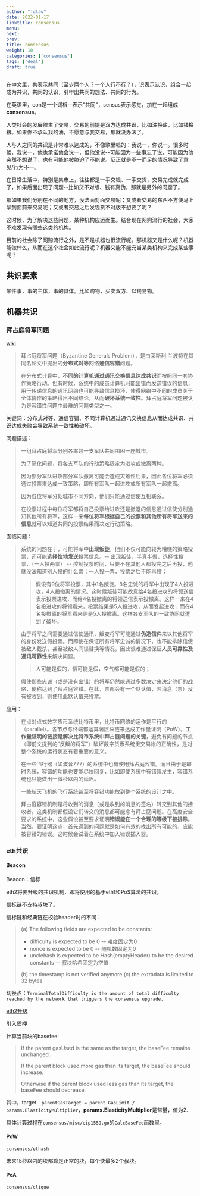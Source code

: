 ```yaml
---
author: "jdlau"
date: 2022-01-17
linktitle: consensus
menu:
next:
prev:
title: consensus
weight: 10
categories: ['consensus']
tags: ['deal']
draft: true
---
```


在中文里，共表示共同（至少两个人？一个人行不行？），识表示认识，组合一起成为共识，共同的认识，引申出共同的想法、共同的行为。

在英语里，con是一个词根--表示"共同"，sensus表示感觉，加在一起组成**consensus**。

人类社会的发展催生了交易，交易的前提是双方达成共识，比如油换盐，比如钱换粮。如果你不承认我的油，不愿意与我交易，那就没办法了。

人与人之间的共识是非常难以达成的，不像歌里唱的：我说一，你说一。很多时候，我说一，他也承诺他会说一，但他没说--可能因为一些事忘了说，可能因为他突然不想说了，也有可能他被胁迫了不能说。反正就是不一而足的情况导致了意见/行为不一。

在日常生活中，特别是集市上，往往都是一手交钱、一手交货，交易完成就完成了，如果后面出现了问题--比如货不对版、钱有真伪，那就是另外的问题了。

那如果我们分别在不同的地方，没法面对面交易呢；又或者交易的东西不方便马上拿到面前来交易呢；又或者交易之后发现货不对版不想要了呢？

这时候，为了解决这些问题，某种机构应运而生。结合现在网购流行的社会，大家不难发现有哪些这类的机构。

目前的社会除了网购流行之外，是不是机器也很流行呢。那机器又是什么呢？机器能做什么，从而在这个社会如此流行呢？机器又能不能充当某类机构来完成某些事呢？

## 共识要素

某件事，事的主体，事的具体。比如购物，买卖双方、以钱易物。

## 机器共识

### 拜占庭将军问题

[wiki](https://zh.wikipedia.org/wiki/%E6%8B%9C%E5%8D%A0%E5%BA%AD%E5%B0%86%E5%86%9B%E9%97%AE%E9%A2%98)

> 拜占庭将军问题（Byzantine Generals Problem），是由莱斯利·兰波特在其同名论文中提出的**分布式对等**网络**通信容错**问题。
>
> 在分布式计算中，**不同的计算机通过通讯交换信息达成共识**而按照同一套协作策略行动。但有时候，系统中的成员计算机可能出错而发送错误的信息，用于传递信息的通讯网络也可能导致信息损坏，使得网络中不同的成员关于全体协作的策略得出不同结论，从而**破坏系统一致性**。拜占庭将军问题被认为是容错性问题中最难的问题类型之一。 

关键词：分布式对等、通信容错、不同计算机通过通讯交换信息从而达成共识、共识达成失败会导致系统一致性被破坏。

问题描述：

> 一组拜占庭将军分别各率领一支军队共同围困一座城市。
>
> 为了简化问题，将各支军队的行动策略限定为进攻或撤离两种。
>
> 因为部分军队进攻部分军队撤离可能会造成灾难性后果，因此各位将军必须通过投票来达成一致策略，即所有军队一起进攻或所有军队一起撤离。
>
> 因为各位将军分处城市不同方向，他们只能通过信使互相联系。
>
> 在投票过程中每位将军都将自己投票给进攻还是撤退的信息通过信使分别通知其他所有将军，这样一来**每位将军根据自己的投票和其他所有将军送来的信息**就可以知道共同的投票结果而决定行动策略。

面临问题：

> 系统的问题在于，可能将军中**出现叛徒**，他们不仅可能向较为糟糕的策略投票，还可能**选择性地发送**投票信息。-- 出现叛徒，半真半假，选择性投票，（一人投两票） -- 控制投票时间，只要不在其他人都投完之后再投，他就没法知道别人投的什么票；一人投一票，投票之后不能再投；
>
>> 假设有9位将军投票，其中1名叛徒。8名忠诚的将军中出现了4人投进攻，4人投撤离的情况。这时候叛徒可能故意给4名投进攻的将领送信表示投票进攻，而给4名投撤离的将领送信表示投撤离。这样一来在4名投进攻的将领看来，投票结果是5人投进攻，从而发起进攻；而在4名投撤离的将军看来则是5人投撤离。这样各支军队的一致协同就遭到了破坏。
>
> 由于将军之间需要通过信使通讯，叛变将军可能通过**伪造信件**来以其他将军的身份发送假投票。而即使在保证所有将军忠诚的情况下，也不能排除信使被敌人截杀，甚至被敌人间谍替换等情况。因此很难通过保证**人员可靠性及通讯可靠性**来解决问题。
>
>> 人可能是假的，信可能是假，空气都可能是假的；
>
> 假使那些忠诚（或是没有出错）的将军仍然能通过多数决定来决定他们的战略，便称达到了拜占庭容错。在此，票都会有一个默认值，若消息（票）没有被收到，则使用此默认值来投票。 

应用：

> 在点对点式数字货币系统比特币里，比特币网络的运作是平行的（parallel）。各节点与终端都运算著区块链来达成工作量证明（PoW）。**工作量证明的链接是解决比特币系统中拜占庭问题的关键**，避免有问题的节点（即前文提到的“反叛的将军”）破坏数字货币系统里交易帐的正确性，是对整个系统的运行状态有着重要的意义。
>
> 在一些飞行器（如波音777）的系统中也有使用拜占庭容错。而且由于是即时系统，容错的功能也要能尽快回复，比如即使系统中有错误发生，容错系统也只能做出一微秒以内的延迟。
>
> 一些航天飞机的飞行系统甚至将容错功能放到整个系统的设计之中。
>
> 拜占庭容错机制是将收到的消息（或是收到的消息的签名）转交到其他的接收者。这类机制都假设它们转交的消息都可能念有拜占庭问题。在高度安全要求的系统中，这些假设甚至要求证明**错误能在一个合理的等级下被排除**。当然，要证明这点，首先遇到的问题就是如何有效的找出所有可能的、应能被容错的错误。这时候会试着在系统中加入错误插入器。 

### eth共识

#### Beacon

Beacon：信标

eth2将要升级的共识机制，即将使用的基于eth1和PoS算法的共识。

信标链不支持叔块了。

信标链和经典链在校验header时的不同：

>(a) The following fields are expected to be constants:
> - difficulty is expected to be 0 -- 难度固定为0
> - nonce is expected to be 0 -- 随机数固定为0
> - unclehash is expected to be Hash(emptyHeader)
> to be the desired constants -- 叔块哈希固定为空值
>
>(b) the timestamp is not verified anymore
>(c) the extradata is limited to 32 bytes

切换点：`TerminalTotalDifficulty is the amount of total difficulty reached by the network that triggers the consensus upgrade.`

[eth2升级](https://ethereum.org/zh/eth2/)

引入质押

计算当前块的basefee:

> If the parent gasUsed is the same as the target, the baseFee remains unchanged.
> 
> If the parent block used more gas than its target, the baseFee should increase.
>
> Otherwise if the parent block used less gas than its target, the baseFee should decrease.

其中，target：`parentGasTarget = parent.GasLimit / params.ElasticityMultiplier`，**params.ElasticityMultiplier**是常量，值为2.

具体计算过程在`consensus/misc/eip1559.go`的`CalcBaseFee`函数里。

#### PoW

`consensus/ethash`

未来15秒以内的块都算是正常的块，每个快最多2个叔块。

#### PoA

`consensus/clique`
